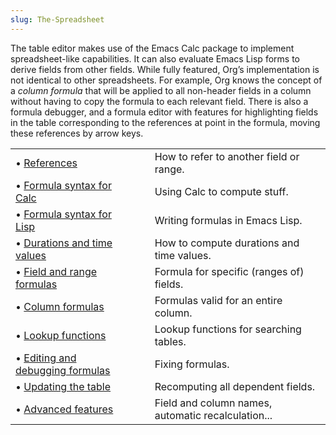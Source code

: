 ```yaml
---
slug: The-Spreadsheet
---
```


The table editor makes use of the Emacs Calc package to implement spreadsheet-like capabilities. It can also evaluate Emacs Lisp forms to derive fields from other fields. While fully featured, Org’s implementation is not identical to other spreadsheets. For example, Org knows the concept of a *column formula* that will be applied to all non-header fields in a column without having to copy the formula to each relevant field. There is also a formula debugger, and a formula editor with features for highlighting fields in the table corresponding to the references at point in the formula, moving these references by arrow keys.

|                                                                              |    |                                                    |
| :--------------------------------------------------------------------------- | -- | :------------------------------------------------- |
| • [References](/docs/org/References)                                         |    | How to refer to another field or range.            |
| • [Formula syntax for Calc](/docs/org/Formula-syntax-for-Calc)               |    | Using Calc to compute stuff.                       |
| • [Formula syntax for Lisp](/docs/org/Formula-syntax-for-Lisp)               |    | Writing formulas in Emacs Lisp.                    |
| • [Durations and time values](/docs/org/Durations-and-time-values)           |    | How to compute durations and time values.          |
| • [Field and range formulas](/docs/org/Field-and-range-formulas)             |    | Formula for specific (ranges of) fields.           |
| • [Column formulas](/docs/org/Column-formulas)                               |    | Formulas valid for an entire column.               |
| • [Lookup functions](/docs/org/Lookup-functions)                             |    | Lookup functions for searching tables.             |
| • [Editing and debugging formulas](/docs/org/Editing-and-debugging-formulas) |    | Fixing formulas.                                   |
| • [Updating the table](/docs/org/Updating-the-table)                         |    | Recomputing all dependent fields.                  |
| • [Advanced features](/docs/org/Advanced-features)                           |    | Field and column names, automatic recalculation... |
